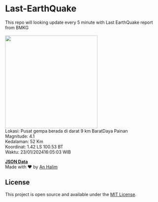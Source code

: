 # Last-EarthQuake
This repo will looking update every 5 minute with Last EarthQuake report from BMKG
<br>
<br>
<img src="https://static.bmkg.go.id/20240123160503.mmi.jpg" width="300"/>
<br>
Lokasi: Pusat gempa berada di darat 9 km BaratDaya Painan <br>
Magnitude: 4.1 <br>
Kedalaman: 52 Km <br>
Koordinat: 1.42 LS 100.53 BT <br>
Waktu: 23/01/202416:05:03 WIB <br>

<a href="./data/data.json">**JSON Data**</a>
<br>
Made with ❤️ by <a href="https://github.com/an-halim">An Halim</a>
## License

This project is open source and available under the [MIT License](LICENSE).
